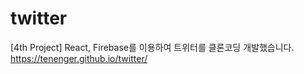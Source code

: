 # twitter
[4th Project] React, Firebase를 이용하여 트위터를 클론코딩 개발했습니다. https://tenenger.github.io/twitter/
